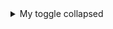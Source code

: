 <details>
<summary>My toggle collapsed</summary>
  
*[quickstart ](https://docs.github.com/en/get-started/writing-on-github/getting-started-with-writing-and-formatting-on-github/quickstart-for-writing-on-github#example-of-a-collapsed-section)

*https://docs.github.com/en/get-started/writing-on-github/getting-started-with-writing-and-formatting-on-github/basic-writing-and-formatting-syntax#links
  
YOUR TABLE
| Rank | Languages |
|-----:|-----------|
|  excercise | .py|


</details>
